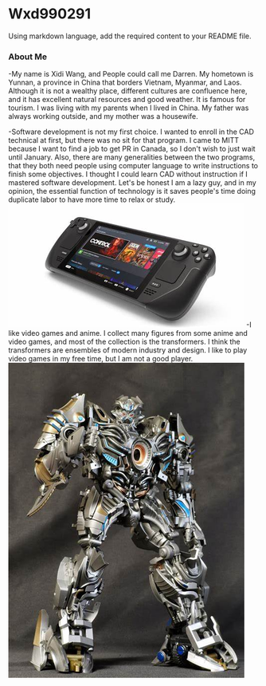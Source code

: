 # Wxd990291
Using markdown language, add the required content to your README file.
### **About Me**
-My name is Xidi Wang, and People could call me Darren. My hometown is Yunnan, a province in China that borders Vietnam, Myanmar, and Laos. Although it is not a wealthy place, different cultures are confluence here, and it has excellent natural resources and good weather. It is famous for tourism. I was living with my parents when I lived in China. My father was always working outside, and my mother was a housewife.

-Software development is not my first choice. I wanted to enroll in the CAD technical at first, but there was no sit for that program. I came to MITT because I want to find a job to get PR in Canada, so I don't wish to just wait until January. Also, there are many generalities between the two programs, that they both need people using computer language to write instructions to finish some objectives. I thought I could learn CAD without instruction if I mastered software development. Let's be honest I am a lazy guy, and in my opinion, the essential function of technology is it saves people's time doing duplicate labor to have more time to relax or study.
![Steam Deck](图片1.png)
-I like video games and anime. I collect many figures from some anime and video games, and most of the collection is the transformers. I think the transformers are ensembles of modern industry and design. I like to play video games in my free time, but I am not a good player.
![Transformers](图片2.png)
